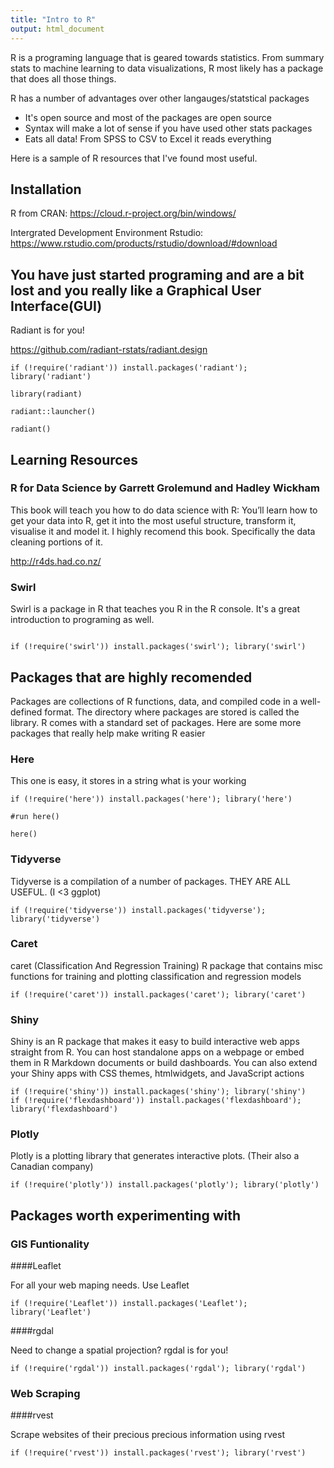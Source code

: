 ```yaml
---
title: "Intro to R"
output: html_document
---
```


R is a programing language that is geared towards statistics. From summary stats to machine learning to data visualizations, R most likely has a package that does all those things. 

R has a number of advantages over other langauges/statstical packages 

- It's open source and most of the packages are open source 
- Syntax will make a lot of sense if you have used other stats packages
- Eats all data! From SPSS to CSV to Excel it reads everything 


Here is a sample of R resources that I've found most useful. 


## Installation  

R from CRAN: https://cloud.r-project.org/bin/windows/ 

Intergrated Development Environment Rstudio: https://www.rstudio.com/products/rstudio/download/#download 

## You have just started programing and are a bit lost and you really like a Graphical User Interface(GUI)

Radiant is for you! 

https://github.com/radiant-rstats/radiant.design  

```{r}
if (!require('radiant')) install.packages('radiant'); library('radiant')

library(radiant)

radiant::launcher() 

radiant()

```

## Learning Resources 

### R for Data Science by Garrett Grolemund and Hadley Wickham

This book will teach you how to do data science with R: You’ll learn how to get your data into R, get it into the most useful structure, transform it, visualise it and model it. I highly recomend this book. Specifically the data cleaning portions of it. 

http://r4ds.had.co.nz/ 

### Swirl 

Swirl is a package in R that teaches you R in the R console. It's a great introduction to programing as well. 

```{r}

if (!require('swirl')) install.packages('swirl'); library('swirl')

```


## Packages that are highly recomended

Packages are collections of R functions, data, and compiled code in a well-defined format. The directory where packages are stored is called the library. R comes with a standard set of packages. Here are some more packages that really help make writing R easier 

### Here 

This one is easy, it stores in a string what is your working

```{r}
if (!require('here')) install.packages('here'); library('here')

#run here()

here() 

``` 

### Tidyverse 

Tidyverse is a compilation of a number of packages. THEY ARE ALL USEFUL. (I <3 ggplot)

```{r}
if (!require('tidyverse')) install.packages('tidyverse'); library('tidyverse')
```

### Caret 

caret (Classification And Regression Training) R package that contains misc functions for training and plotting classification and regression models

```{r}
if (!require('caret')) install.packages('caret'); library('caret')
```

### Shiny 

Shiny is an R package that makes it easy to build interactive web apps straight from R. You can host standalone apps on a webpage or embed them in R Markdown documents or build dashboards. You can also extend your Shiny apps with CSS themes, htmlwidgets, and JavaScript actions

```{r}
if (!require('shiny')) install.packages('shiny'); library('shiny')
if (!require('flexdashboard')) install.packages('flexdashboard'); library('flexdashboard')

```

### Plotly

Plotly is a plotting library that generates interactive plots. (Their also a Canadian company)

```{r}
if (!require('plotly')) install.packages('plotly'); library('plotly')

```


## Packages worth experimenting with

### GIS Funtionality 

####Leaflet 

For all your web maping needs. Use Leaflet 

```{r}
if (!require('Leaflet')) install.packages('Leaflet'); library('Leaflet')

```

####rgdal 

Need to change a spatial projection? rgdal is for you!

```{r}
if (!require('rgdal')) install.packages('rgdal'); library('rgdal')

```



### Web Scraping 

####rvest 

Scrape websites of their precious precious information using rvest

```{r}
if (!require('rvest')) install.packages('rvest'); library('rvest')

```
